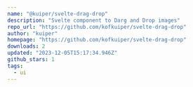 ```yaml
---
name: "@kuiper/svelte-drag-drop"
description: "Svelte component to Darg and Drop images"
repo_url: "https://github.com/kofkuiper/svelte-drag-drop"
author: "kuiper"
homepage: "https://github.com/kofkuiper/svelte-drag-drop"
downloads: 2
updated: "2023-12-05T15:17:34.946Z"
github_stars: 1
tags: 
  - ui
---
```

